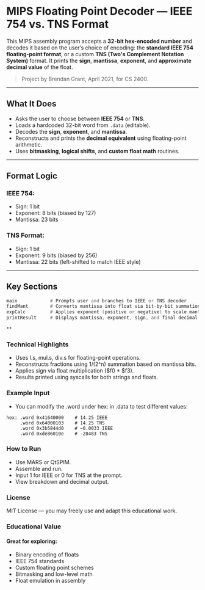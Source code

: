 # MIPS Floating Point Decoder — IEEE 754 vs. TNS Format

This MIPS assembly program accepts a **32-bit hex-encoded number** and decodes it based on the user’s choice of encoding: the **standard IEEE 754 floating-point format**, or a custom **TNS (Two's Complement Notation System)** format. It prints the **sign**, **mantissa**, **exponent**, and **approximate decimal value** of the float.

> Project by Brendan Grant, April 2021, for CS 2400.

---

## What It Does

- Asks the user to choose between **IEEE 754** or **TNS**.
- Loads a hardcoded 32-bit word from `.data` (editable).
- Decodes the **sign**, **exponent**, and **mantissa**.
- Reconstructs and prints the **decimal equivalent** using floating-point arithmetic.
- Uses **bitmasking**, **logical shifts**, and **custom float math** routines.

---

## Format Logic

### IEEE 754:
- Sign: 1 bit
- Exponent: 8 bits (biased by 127)
- Mantissa: 23 bits

### TNS Format:
- Sign: 1 bit
- Exponent: 9 bits (biased by 256)
- Mantissa: 22 bits (left-shifted to match IEEE style)

---

## Key Sections

```asm
main            # Prompts user and branches to IEEE or TNS decoder
findMant        # Converts mantissa into float via bit-by-bit summation
expCalc         # Applies exponent (positive or negative) to scale mantissa
printResult     # Displays mantissa, exponent, sign, and final decimal

**
```

### Technical Highlights
- Uses l.s, mul.s, div.s for floating-point operations.
- Reconstructs fractions using 1/(2^n) summation based on mantissa bits.
- Applies sign via float multiplication ($f0 * $f3).
- Results printed using syscalls for both strings and floats.

### Example Input
- You can modify the .word under hex: in .data to test different values:
```
hex: .word 0x41640000    # 14.25 IEEE
     .word 0x64000103    # 14.25 TNS
     .word 0x3b5844d0    # ~0.0033 IEEE
     .word 0xde86010e    # -28483 TNS
```

### How to Run
- Use MARS or QtSPIM.
- Assemble and run.
- Input 1 for IEEE or 0 for TNS at the prompt.
- View breakdown and decimal output.

### License
MIT License — you may freely use and adapt this educational work.

### Educational Value
#### Great for exploring:
- Binary encoding of floats
- IEEE 754 standards
- Custom floating point schemes
- Bitmasking and low-level math
- Float emulation in assembly


